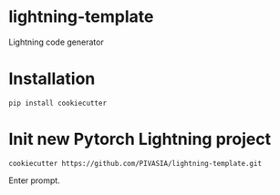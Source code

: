 # lightning-template
Lightning code generator

# Installation
```
pip install cookiecutter
```

# Init new Pytorch Lightning project
```
cookiecutter https://github.com/PIVASIA/lightning-template.git
```

Enter prompt.
